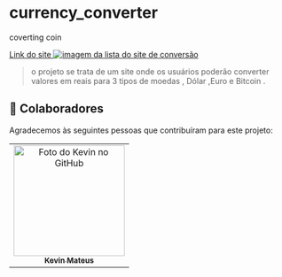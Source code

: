 # currency_converter
 coverting coin 


 




 <a href="https://conversor-de-moedas-2v.netlify.app/">Link do site
<img src="../assets/readme_project.png" alt="imagem da lista do site de conversão">
</a>

> o projeto se trata de um site onde os usuários poderão converter valores em reais para 3 tipos de moedas , Dólar ,Euro e Bitcoin .



## 🤝 Colaboradores

Agradecemos às seguintes pessoas que contribuíram para este projeto:

<table>
  <tr>
    <td align="center">
      <a href="#">
        <img src="../assets/profile.jpg" width="200px;" alt="Foto do Kevin no GitHub"/><br>
        <sub>
          <b>Kevin Mateus</b>
        </sub>
      </a>
    </td>
   
</table> 

